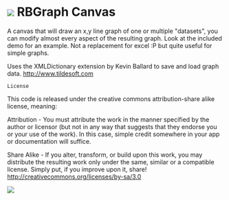 # ![](https://raw.github.com/alexrestrepo/RBComposer/master/class.png) RBGraph Canvas

A canvas that will draw an x,y line graph of one or multiple "datasets", you can modify almost every aspect of the resulting graph. Look at the included demo for an example.
Not a replacement for excel :P but quite useful for simple graphs.

Uses the XMLDictionary extension by Kevin Ballard to save and load graph data.
http://www.tildesoft.com

`License`

This code is released under the creative commons attribution-share alike license, meaning:

Attribution - You must attribute the work in the manner specified by the author or licensor 
(but not in any way that suggests that they endorse you or your use of the work).
In this case, simple credit somewhere in your app or documentation will suffice.

Share Alike - If you alter, transform, or build upon this work, you may distribute the resulting
work only under the same, similar or a compatible license.
Simply put, if you improve upon it, share!
http://creativecommons.org/licenses/by-sa/3.0

![](https://raw.github.com/alexrestrepo/RBGraphCanvas/master/screen.png)